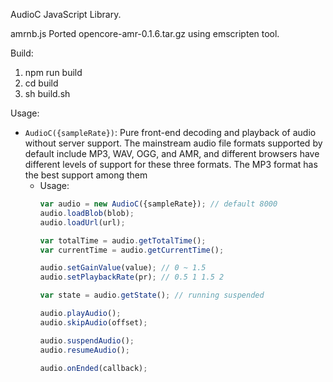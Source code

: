 AudioC JavaScript Library.

amrnb.js Ported opencore-amr-0.1.6.tar.gz using emscripten tool.

Build:
1. npm run build
2. cd build
3. sh build.sh

Usage:
* `AudioC({sampleRate})`: Pure front-end decoding and playback of audio without server support. The mainstream audio file formats supported by default include MP3, WAV, OGG, and AMR, and different browsers have different levels of support for these three formats. The MP3 format has the best support among them
  * Usage: 
    ```js
    var audio = new AudioC({sampleRate}); // default 8000
    audio.loadBlob(blob);
    audio.loadUrl(url);
    
    var totalTime = audio.getTotalTime();
    var currentTime = audio.getCurrentTime();

    audio.setGainValue(value); // 0 ~ 1.5
    audio.setPlaybackRate(pr); // 0.5 1 1.5 2

    var state = audio.getState(); // running suspended

    audio.playAudio();
    audio.skipAudio(offset);

    audio.suspendAudio();
    audio.resumeAudio();

    audio.onEnded(callback);
    ```
